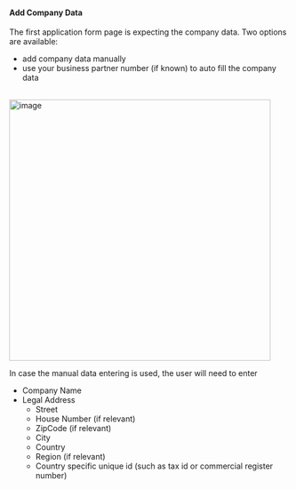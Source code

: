 #### Add Company Data

The first application form page is expecting the company data.
Two options are available:
- add company data manually
- use your business partner number (if known) to auto fill the company data

<br>
<img width="470" alt="image" src="https://user-images.githubusercontent.com/94133633/221654912-44d21a36-3f3a-42c3-bae7-7e8b6013d4ff.png">
<br>

In case the manual data entering is used, the user will need to enter
- Company Name
- Legal Address
	- Street
	- House Number (if relevant)
	- ZipCode (if relevant)
	- City
	- Country
	- Region (if relevant)
	- Country specific unique id (such as tax id or commercial register number)

<br>
<br>
